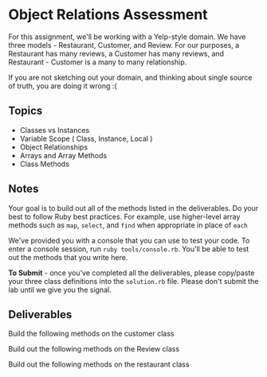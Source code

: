 # Object Relations Assessment

For this assignment, we'll be working with a Yelp-style domain. We have three models - Restaurant, Customer, and Review.
For our purposes, a Restaurant has many reviews, a Customer has many reviews, and Restaurant - Customer is a many to many relationship.

If you are not sketching out your domain, and thinking about single source of truth,
you are doing it wrong :(

## Topics

+ Classes vs Instances
+ Variable Scope ( Class, Instance, Local )
+ Object Relationships
+ Arrays and Array Methods
+ Class Methods

## Notes

Your goal is to build out all of the methods listed in the deliverables. Do your best to follow Ruby best practices. For example, use higher-level array methods such as `map`, `select`, and `find` when appropriate in place of `each`

We've provided you with a console that you can use to test your code. To enter a console session, run `ruby tools/console.rb`. You'll be able to test out the methods that you write here.

**To Submit** - once you've completed all the deliverables, please copy/paste your three class definitions into the `solution.rb`  file. Please don't submit the lab until we give you the signal.

## Deliverables

Build the following methods on the customer class
<!-- + Customer.all
  + should return all of the customers -->
<!-- + Customer.find_by_name(name)
  + given a string of a full name, returns the first customer whose full name matches -->
<!-- + Customer.find_all_by_first_name(name)
  + given a string of a first name, returns an array containing all customers with that first name -->
<!-- + Customer.all_names
  + should return an array of all of the customer full names -->
<!-- + Customer#add_review(restaurant, content)
  + given some content and a restaurant, creates a new review and associates it with that customer and that restaurant -->

Build out the following methods on the Review class

<!-- + Review.all
  + returns all of the reviews -->
<!-- + Review#customer
  + returns the customer for that given review
+ Review#restaurant
  + returns the restaurant for that given review -->

Build out the following methods on the restaurant class

<!-- + Restaurant.all
  + returns an array of all restaurants -->
<!-- + Restaurant.find_by_name(name)
  + given a string of restaurant name, returns the first restaurant that matches -->
<!-- + Restaurant#reviews
  + returns an array of all reviews for that restaurant -->
<!-- + Restaurant#customers
  + should return all of the customers who have written reviews of that restaurant. -->
